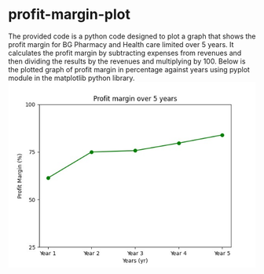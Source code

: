 # profit-margin-plot
The provided code is a python code designed to plot a graph that shows the profit margin for BG Pharmacy and Health care limited over 5 years. It calculates the profit margin by subtracting expenses from revenues and then dividing the results by the revenues and multiplying by 100. Below is the plotted graph of profit margin in percentage against years using pyplot module in the matplotlib python library.
<img src="profit-margin graph.png" alt="Result graph">